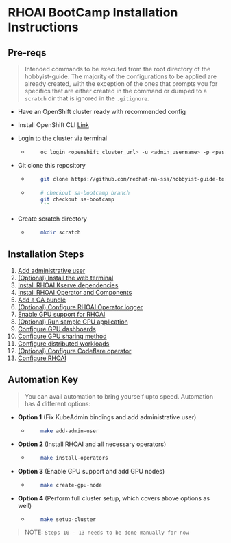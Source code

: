 # RHOAI BootCamp Installation Instructions

## Pre-reqs
>
>Intended commands to be executed from the root directory of the hobbyist-guide. The majority of the configurations to be applied are already created, with the exception of the ones that prompts you for specifics that are either created in the command or dumped to a `scratch` dir that is ignored in the `.gitignore`.

- Have an OpenShift cluster ready with recommended config
- Install OpenShift CLI [Link](https://docs.openshift.com/container-platform/4.16/cli_reference/openshift_cli/getting-started-cli.html)
- Login to the cluster via terminal

  - ```sh
        oc login <openshift_cluster_url> -u <admin_username> -p <password>
    ```

- Git clone this repository

  - ```sh
        git clone https://github.com/redhat-na-ssa/hobbyist-guide-to-rhoai.git
    ```

  - ```sh
        # checkout sa-bootcamp branch
        git checkout sa-bootcamp
        ```

- Create scratch directory

  - ```sh
        mkdir scratch
    ```

## Installation Steps

1. [Add administrative user](/bootcamp/steps/01-add-administrative-user.md)
1. [(Optional) Install the web terminal](/bootcamp/steps/02-install-web-terminal.md)
1. [Install RHOAI Kserve dependencies](/bootcamp/steps/03-install-kserve-dependencies.md)
1. [Install RHOAI Operator and Components](/bootcamp/steps/04-install-rhoai-operator.md)
1. [Add a CA bundle](/bootcamp/steps/05-add-ca-bundle.md)
1. [(Optional) Configure RHOAI Operator logger](/bootcamp/steps/06-configure-operator-logger.md)
1. [Enable GPU support for RHOAI](/bootcamp/steps/07-enable-gpu-support.md)
1. [(Optional) Run sample GPU application](/bootcamp/steps/08-run-sample-gpu-application.md)
1. [Configure GPU dashboards](/bootcamp/steps/09-configure-gpu-dashboards.md)
1. [Configure GPU sharing method](/bootcamp/steps/10-configure-gpu-sharing-method.md)
1. [Configure distributed workloads](/bootcamp/steps/11-configure-distributed-workloads.md)
1. [(Optional) Configure Codeflare operator](/bootcamp/steps/12-configure-codeflare-operator.md)
1. [Configure RHOAI](/bootcamp/steps/13-configure-rhoai.md)

## Automation Key

> You can avail automation to bring yourself upto speed.
> Automation has 4 different options:

- **Option 1** (Fix KubeAdmin bindings and add administrative user)

  - ```sh
        make add-admin-user
    ```

- **Option 2** (Install RHOAI and all necessary operators)

  - ```sh
        make install-operators
    ```

- **Option 3** (Enable GPU support and add GPU nodes)

  - ```sh
        make create-gpu-node
    ```

- **Option 4** (Perform full cluster setup, which covers above options as well)

  - ```sh
        make setup-cluster
    ```

> NOTE: `Steps 10 - 13 needs to be done manually for now`
